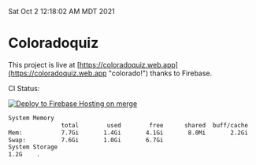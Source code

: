 Sat Oct  2 12:18:02 AM MDT 2021

# Coloradoquiz


This project is live at [https://coloradoquiz.web.app](https://coloradoquiz.web.app "colorado!") thanks to Firebase.

CI Status: 

[![Deploy to Firebase Hosting on merge](https://github.com/teamkushal/coloradoquiz/actions/workflows/firebase-hosting-merge.yml/badge.svg)](https://github.com/teamkushal/coloradoquiz/actions/workflows/firebase-hosting-merge.yml)

```bash
System Memory
               total        used        free      shared  buff/cache   available
Mem:           7.7Gi       1.4Gi       4.1Gi       8.0Mi       2.2Gi       6.0Gi
Swap:          7.6Gi       1.0Gi       6.7Gi
System Storage
1.2G	.
```
```bash

